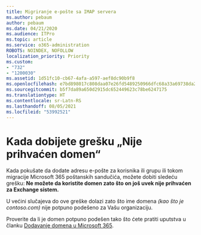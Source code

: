 ```yaml
---
title: Migriranje e-pošte sa IMAP servera
ms.author: pebaum
author: pebaum
ms.date: 04/21/2020
ms.audience: ITPro
ms.topic: article
ms.service: o365-administration
ROBOTS: NOINDEX, NOFOLLOW
localization_priority: Priority
ms.custom:
- "732"
- "1200030"
ms.assetid: 1d51fc10-cb67-4afa-a597-aef8dc90b9f8
ms.openlocfilehash: e7bd898017c808daa07e26fd5489250966dfc68a33a69738da2b694b9af2fb74
ms.sourcegitcommit: b5f7da89a650d2915dc652449623c78be6247175
ms.translationtype: HT
ms.contentlocale: sr-Latn-RS
ms.lasthandoff: 08/05/2021
ms.locfileid: "53992521"
---
```

# <a name="when-you-get-a-not-an-accepted-domain-error"></a>Kada dobijete grešku „Nije prihvaćen domen“

Kada pokušate da dodate adresu e-pošte za korisnika ili grupu ili tokom migracije Microsoft 365 poštanskih sandučića, možete dobiti sledeću grešku: **Ne možete da koristite domen zato što on još uvek nije prihvaćen za Exchange sistem.**
  
U većini slučajeva do ove greške dolazi zato što ime domena *(kao što je contoso.com)* nije potpuno podešeno za Vašu organizaciju.
  
Proverite da li je domen potpuno podešen tako što ćete pratiti uputstva u članku [Dodavanje domena u Microsoft 365](https://docs.microsoft.com/microsoft-365/admin/setup/add-domain).
  